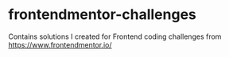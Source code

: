 # frontendmentor-challenges
Contains solutions I created for Frontend coding challenges from https://www.frontendmentor.io/
